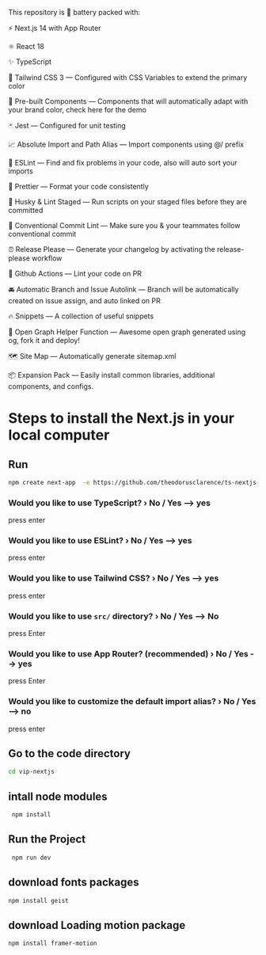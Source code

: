 This repository is 🔋 battery packed with:

⚡️ Next.js 14 with App Router

⚛️ React 18

✨ TypeScript

💨 Tailwind CSS 3 — Configured with CSS Variables to extend the primary color

💎 Pre-built Components — Components that will automatically adapt with your brand color, check here for the demo

🃏 Jest — Configured for unit testing

📈 Absolute Import and Path Alias — Import components using @/ prefix

📏 ESLint — Find and fix problems in your code, also will auto sort your imports

💖 Prettier — Format your code consistently

🐶 Husky & Lint Staged — Run scripts on your staged files before they are committed

🤖 Conventional Commit Lint — Make sure you & your teammates follow conventional commit

⏰ Release Please — Generate your changelog by activating the release-please workflow

👷 Github Actions — Lint your code on PR

🚘 Automatic Branch and Issue Autolink — Branch will be automatically created on issue assign, and auto linked on PR

🔥 Snippets — A collection of useful snippets

👀 Open Graph Helper Function — Awesome open graph generated using og, fork it and deploy!

🗺 Site Map — Automatically generate sitemap.xml

📦 Expansion Pack — Easily install common libraries, additional components, and configs.


# Steps to install the Next.js in your local computer

## Run 
```bash
npm create next-app  -e https://github.com/theodorusclarence/ts-nextjs-tailwind-starter vip-nextjs
```


### Would you like to use TypeScript? › No / Yes --> yes

press enter

### Would you like to use ESLint? › No / Yes --> yes

press enter

### Would you like to use Tailwind CSS? › No / Yes --> yes

press enter

### Would you like to use `src/` directory? › No / Yes --> No

press Enter

### Would you like to use App Router? (recommended) › No / Yes --> yes

press Enter


### Would you like to customize the default import alias? › No / Yes  --> no

press enter 



## Go to the code directory
```bash
cd vip-nextjs
```

## intall node modules 

```bash
 npm install
```


## Run the Project
```bash
 npm run dev
```

## download fonts packages 
```bash
npm install geist
```

## download Loading motion package
```bash
npm install framer-motion
```